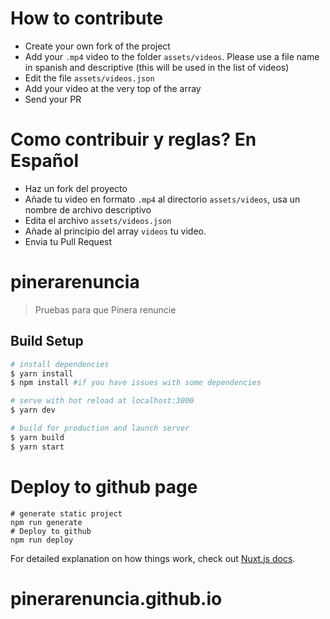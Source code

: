# How to contribute
 - Create your own fork of the project
 - Add your `.mp4` video to the folder `assets/videos`. Please use a file name in spanish and descriptive (this will be used in the list of videos)
 - Edit the file `assets/videos.json`
 - Add your video at the very top of the array
 - Send your PR

# Como contribuir y reglas? En Español

 - Haz un fork del proyecto
 - Añade tu video en formato `.mp4` al directorio `assets/videos`, usa un nombre de archivo descriptivo
 - Edita el archivo `assets/videos.json`
 - Añade al principio del array `videos` tu video.
 - Envia tu Pull Request

# pinerarenuncia

> Pruebas para que Pinera renuncie

## Build Setup

``` bash
# install dependencies
$ yarn install
$ npm install #if you have issues with some dependencies

# serve with hot reload at localhost:3000
$ yarn dev

# build for production and launch server
$ yarn build
$ yarn start
```

# Deploy to github page
```
# generate static project
npm run generate
# Deploy to github
npm run deploy
```

For detailed explanation on how things work, check out [Nuxt.js docs](https://nuxtjs.org).
# pinerarenuncia.github.io

